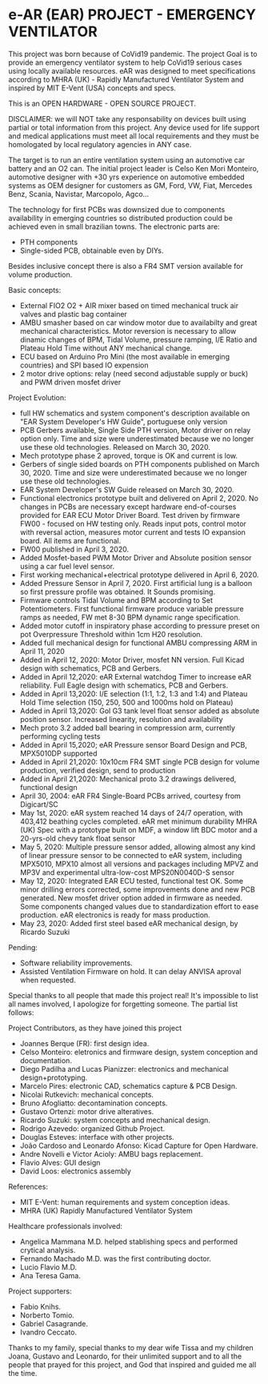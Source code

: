 # e-AR (EAR) PROJECT - EMERGENCY VENTILATOR
This project was born because of CoVid19 pandemic.
The project Goal is to provide an emergency ventilator system to help CoVid19 serious cases using locally available resources. eAR was designed to meet specifications according to MHRA (UK) - Rapidly Manufactured Ventilator System and inspired by MIT E-Vent (USA) concepts and specs.

This is an OPEN HARDWARE - OPEN SOURCE PROJECT. 

DISCLAIMER: we will NOT take any responsability on devices built using partial or total information from this project. 
Any device used for life support and medical applications must meet all local requirements and they must be homologated by local regulatory agencies in ANY case.

The target is to run an entire ventilation system using an automotive car battery and an O2 can.
The initial project leader is Celso Ken Mori Monteiro, automotive designer with +30 yrs experience on automotive embedded systems
as OEM designer for customers as GM, Ford, VW, Fiat, Mercedes Benz, Scania, Navistar, Marcopolo, Agco...

The technology for first PCBs was downsized due to components availability in emerging countries so distributed production could be achieved even in small brazilian towns. The electronic parts are:
- PTH components
- Single-sided PCB, obtainable even by DIYs. 

Besides inclusive concept there is also a FR4 SMT version available for volume production.

Basic concepts:
- External FIO2 O2 + AIR mixer based on timed mechanical truck air valves and plastic bag container
- AMBU smasher based on car window motor due to availabilty and great mechanical characteristics. Motor reversion is necessary to allow dinamic changes of BPM, Tidal Volume, pressure ramping, I/E Ratio and Plateau Hold Time without ANY mechanical change.
- ECU based on Arduino Pro Mini (the most available in emerging countries) and SPI based IO expension
- 2 motor drive options: relay (need second adjustable supply or buck) and PWM driven mosfet driver

Project Evolution:
- full HW schematics and system component's description available on "EAR System Developer's HW Guide", portuguese only version
- PCB Gerbers available, Single Side PTH version, Motor driver on relay option only. Time and size were underestimated because we no longer use these old technologies. Released on March 30, 2020.
- Mech prototype phase 2 aproved, torque is OK and current is low.
- Gerbers of single sided boards on PTH components published on March 30, 2020. Time and size were underestimated because we no longer use these old technologies. 
- EAR System Developer's SW Guide released on March 30, 2020.
- Functional electronics prototype built and delivered on April 2, 2020. No changes in PCBs are necessary except hardware end-of-courses provided for EAR ECU Motor Driver Board. Test driven by firmware FW00 - focused on HW testing only. Reads input pots, control motor with reversal action, measures motor current and tests IO expansion board. All items are functional.
- FW00 published in April 3, 2020.
- Added Mosfet-based PWM Motor Driver and Absolute position sensor using a car fuel level sensor.
- First working mechanical+electrical prototype delivered in April 6, 2020.
- Added Pressure Sensor in April 7, 2020. First artificial lung is a balloon so first pressure profile was obtained. It Sounds promising.
- Firmware controls Tidal Volume and BPM according to Set Potentiometers. First functional firmware produce variable pressure ramps as needed, FW met 8-30 BPM dynamic range specification.
- Added motor cutoff in inspiratory phase according to pressure preset on pot Overpressure Threshold within 1cm H20 resolution.
- Added full mechanical design for functional AMBU compressing ARM in April 11, 2020
- Added in April 12, 2020: Motor Driver, mosfet NN version. Full Kicad design with schematics, PCB and Gerbers.
- Added in April 12,2020: eAR External watchdog Timer to increase eAR reliability. Full Eagle design with schematics, PCB and Gerbers.
- Added in April 13,2020: I/E selection (1:1, 1:2, 1:3 and 1:4) and Plateau Hold Time selection (150, 250, 500 and 1000ms hold on Plateau)
- Added in April 13,2020: Gol G3 tank level float sensor added as absolute position sensor. Increased linearity, resolution and availability
- Mech proto 3.2 added ball bearing in compression arm, currently performing cycling tests
- Added in April 15,2020; eAR Pressure sensor Board Design and PCB, MPX5010DP supported
- Added in April 21,2020: 10x10cm FR4 SMT single PCB design for volume production, verified design, send to production
- Added in April 21,2020: Mechanical proto 3.2 drawings delivered, functional design
- April 30, 2004: eAR FR4 Single-Board PCBs arrived, courtesy from Digicart/SC
- May 1st, 2020: eAR system reached 14 days of 24/7 operation, with 403,412 beathing cycles completed. eAR met minimum durability MHRA (UK) Spec with a prototype built on MDF, a window lift BDC motor and a 20-yrs-old chevy tank float sensor
- May 5, 2020: Multiple pressure sensor added, allowing almost any kind of linear pressure sensor to be connected to eAR system, including MPX5010, MPX10 almost all versions and packages including MPVZ and MP3V and experimental ultra-low-cost MPS20N0040D-S sensor
- May 12, 2020: Integrated EAR ECU tested, functional test OK. Some minor drilling errors corrected, some improvements done and new PCB generated. New mosfet driver option added in firmware as needed. Some components changed values due to standardization effort to ease production. eAR electronics is ready for mass production.
- May 23, 2020: Added first steel based eAR mechanical design, by Ricardo Suzuki

Pending:
- Software reliability improvements.
- Assisted Ventilation Firmware on hold. It can delay ANVISA aproval when requested.

Special thanks to all people that made this project real!
It's impossible to list all names involved, I apologize for forgetting someone.
The partial list follows:

Project Contributors, as they have joined this project
- Joannes Berque (FR): first design idea.
- Celso Monteiro: eletronics and firmware design, system conception and documentation.
- Diego Padilha and Lucas Pianizzer: electronics and mechanical design+prototyping. 
- Marcelo Pires: electronic CAD, schematics capture & PCB Design.
- Nicolai Rutkevich: mechanical concepts.
- Bruno Afogliatto: decontamination concepts.
- Gustavo Ortenzi: motor drive alteratives.
- Ricardo Suzuki: system concepts and mechanical design.
- Rodrigo Azevedo: organized Github Project.
- Douglas Esteves: interface with other projects.
- João Cardoso and Leonardo Afonso: Kicad Capture for Open Hardware.
- Andre Novelli e Victor Acioly: AMBU bags replacement.
- Flavio Alves: GUI design
- David Loos: electronics assembly

References:
- MIT E-Vent: human requirements and system conception ideas.
- MHRA (UK) Rapidly Manufactured Ventilator System

Healthcare professionals involved:
- Angelica Mammana M.D. helped stablishing specs and performed crytical analysis.
- Fernando Machado M.D. was the first contributing doctor.
- Lucio Flavio M.D.
- Ana Teresa Gama.

Project supporters:
- Fabio Knihs.
- Norberto Tomio.
- Gabriel Casagrande.
- Ivandro Ceccato.

Thanks to my family, special thanks to my dear wife Tissa and my children Joana, Gustavo and Leonardo, for their unlimited support and to all the people that prayed for this project, and God that inspired and guided me all the time.


